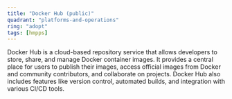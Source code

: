 ```yaml
---
title: "Docker Hub (public)"
quadrant: "platforms-and-operations"
ring: "adopt"
tags: [hmpps]
---
```


Docker Hub is a cloud-based repository service that allows developers to store, share, and manage Docker container images. It provides a central place for users to publish their images, access official images from Docker and community contributors, and collaborate on projects. Docker Hub also includes features like version control, automated builds, and integration with various CI/CD tools.
